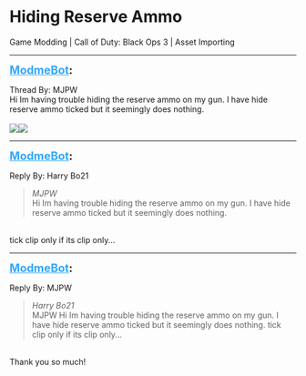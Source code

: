 # Hiding Reserve Ammo
Game Modding | Call of Duty: Black Ops 3 | Asset Importing

---
<strong style="font-size: 1.4em;"><span style="text-decoration: underline;text-decoration-color: #34a7f9;"><span style="color:#34a7f9;">ModmeBot</span></span>:</strong>

<p>Thread By: MJPW<br />Hi Im having trouble hiding the reserve ammo on my gun. I have hide reserve ammo ticked but it seemingly does nothing.<br /> <br /><img style="max-width: 500px;" src="https://i.gyazo.com/38240bfaaf99d5f68a0c830b4c583bf1.png"><img style="max-width: 500px;" src="https://i.gyazo.com/90f17c3007fc2a8e5e018a67f2811581.png"></p>

---
<strong style="font-size: 1.4em;"><span style="text-decoration: underline;text-decoration-color: #34a7f9;"><span style="color:#34a7f9;">ModmeBot</span></span>:</strong>

<p>Reply By: Harry Bo21<br /><blockquote><em>MJPW</em><br />Hi Im having trouble hiding the reserve ammo on my gun. I have hide reserve ammo ticked but it seemingly does nothing.  </blockquote><br /> tick clip only if its clip only...</p>

---
<strong style="font-size: 1.4em;"><span style="text-decoration: underline;text-decoration-color: #34a7f9;"><span style="color:#34a7f9;">ModmeBot</span></span>:</strong>

<p>Reply By: MJPW<br /><blockquote><em>Harry Bo21</em><br />MJPW Hi Im having trouble hiding the reserve ammo on my gun. I have hide reserve ammo ticked but it seemingly does nothing.    tick clip only if its clip only...</blockquote><br /> Thank you so much!</p>
